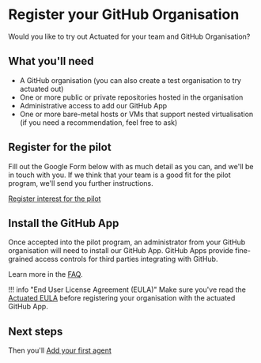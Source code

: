 # Register your GitHub Organisation

Would you like to try out Actuated for your team and GitHub Organisation?

## What you'll need

* A GitHub organisation (you can also create a test organisation to try actuated out)
* One or more public or private repositories hosted in the organisation
* Administrative access to add our GitHub App
* One or more bare-metal hosts or VMs that support nested virtualisation (if you need a recommendation, feel free to ask)

## Register for the pilot

Fill out the Google Form below with as much detail as you can, and we'll be in touch with you. If we think that your team is a good fit for the pilot program, we'll send you further instructions.

[Register interest for the pilot](https://forms.gle/8XmpTTWXbZwWkfqT6)

## Install the GitHub App

Once accepted into the pilot program, an administrator from your GitHub organisation will need to install our GitHub App. GitHub Apps provide fine-grained access controls for third parties integrating with GitHub.

Learn more in the [FAQ](faq.md). 

!!! info "End User License Agreement (EULA)"
    Make sure you've read the [Actuated EULA](https://github.com/self-actuated/actuated/blob/master/EULA.md) before registering your organisation with the actuated GitHub App.

## Next steps

Then you'll [Add your first agent](add-agent.md)
